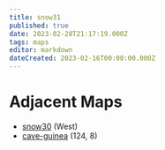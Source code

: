 ```yaml
---
title: snow31
published: true
date: 2023-02-28T21:17:19.000Z
tags: maps
editor: markdown
dateCreated: 2023-02-16T00:00:00.000Z
---
```



# Adjacent Maps
 * [snow30](/maps/snow30) (West)
 * [cave-guinea](/maps/cave-guinea) (124, 8)
